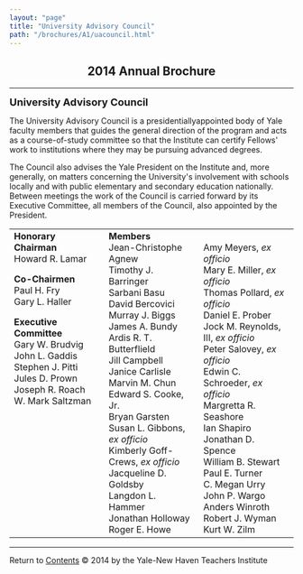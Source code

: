 ```yaml
---
layout: "page"
title: "University Advisory Council"
path: "/brochures/A1/uacouncil.html"
---
```

<main>
<title>University Advisory Council</title>
<h2 align="center">2014 Annual Brochure</h2> 
<hr/>
<font size="4"><b>University Advisory Council</b></font>
<p>
The University Advisory Council is a presidentiallyappointed body of Yale faculty members that guides the general direction of the program and acts as a course-of-study committee so that the Institute can certify Fellows' work to institutions where they may be pursuing advanced degrees.
</p><p>
The Council also advises the Yale President on the Institute and, more generally, on matters concerning the University's involvement with schools locally and with public elementary and secondary education nationally. Between meetings the work of the Council is carried forward by its Executive Committee, all members of the Council, also appointed by the President.
</p><p>
<table width="100%">
<tbody><tr>
<td valign="top" width="30%">
<b>Honorary Chairman</b> 
<br/>
Howard R. Lamar
<p>
<b>Co-Chairmen</b>
<br/>
Paul H. Fry 
<br/>
Gary L. Haller
</p><p>
<b>Executive Committee</b>
<br/>
Gary W. Brudvig 
<br/>
John L. Gaddis
<br/>
Stephen J. Pitti
<br/>
Jules D. Prown
<br/>
Joseph R. Roach
<br/>
W. Mark Saltzman
</p>
</td>
<td valign="top" width="30%">
<b>Members</b>
<br/>
Jean-Christophe Agnew<br/>
Timothy J. Barringer<br/>
Sarbani Basu <br/>
David Bercovici<br/>
Murray J. Biggs <br/>
James A. Bundy <br/>
Ardis R. T. Butterflield<br/>
Jill Campbell<br/>
Janice Carlisle<br/>
Marvin M. Chun<br/>
Edward S. Cooke, Jr.<br/>
Bryan Garsten<br/>
Susan L. Gibbons, <i>ex officio</i><br/>
Kimberly Goff-Crews, <i>ex officio</i><br/>
Jacqueline D. Goldsby<br/>
Langdon L. Hammer<br/>
Jonathan Holloway<br/>
Roger E. Howe<br/>
</td>
<td valign="top" width="30%">
<br/>
Amy Meyers, <i>ex officio</i><br/>
Mary E. Miller, <i>ex officio</i><br/>
Thomas Pollard, <i>ex officio</i><br/>
Daniel E. Prober<br/>
Jock M. Reynolds, III, <i>ex officio</i><br/>
Peter Salovey, <i>ex officio</i><br/>
Edwin C. Schroeder, <i>ex officio</i><br/>
Margretta R. Seashore <br/>
Ian Shapiro<br/>
Jonathan D. Spence<br/>
William B. Stewart<br/>
Paul E. Turner <br/>
C. Megan Urry<br/>
John P. Wargo <br/>
Anders Winroth<br/>
Robert J. Wyman<br/>
Kurt W. Zilm<br/>
</td>
</tr>
</tbody></table>
</p><hr/>
<a align="left">Return to </a><a href="./">Contents</a>
© 2014 by the Yale-New Haven Teachers Institute
</main>